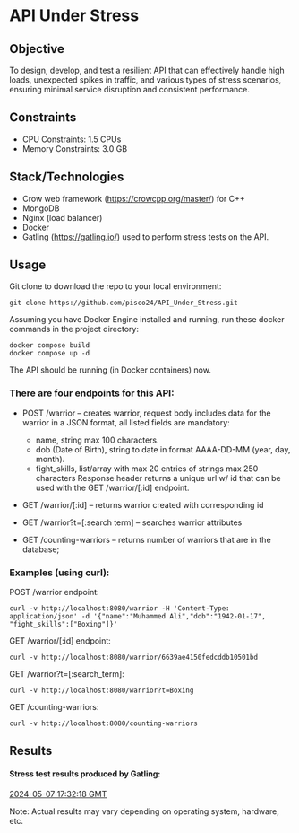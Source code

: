 # API Under Stress

## Objective

To design, develop, and test a resilient API that can effectively handle high loads,
unexpected spikes in traffic, and various types of stress scenarios, ensuring minimal
service disruption and consistent performance.

## Constraints

- CPU Constraints: 1.5 CPUs
- Memory Constraints: 3.0 GB

## Stack/Technologies

- Crow web framework (https://crowcpp.org/master/) for C++ 
- MongoDB
- Nginx (load balancer) 
- Docker
- Gatling (https://gatling.io/) used to perform stress tests on the API.

## Usage

Git clone to download the repo to your local environment:
```
git clone https://github.com/pisco24/API_Under_Stress.git
```

Assuming you have Docker Engine installed and running, run these docker commands in the project directory:
```
docker compose build
docker compose up -d
```
The API should be running (in Docker containers) now.


### There are four endpoints for this API:

- POST /warrior – creates warrior, request body includes data for the warrior in a JSON format, all listed fields are mandatory:
    - name, string max 100 characters.
    - dob (Date of Birth), string to date in format AAAA-DD-MM (year, day, month).
    - fight_skills, list/array with max 20 entries of strings max 250 characters
    Response header returns a unique url w/ id that can be used with the GET /warrior/[:id] endpoint. 

- GET /warrior/[:id] – returns warrior created with corresponding id

- GET /warrior?t=[:search term] – searches warrior attributes

- GET /counting-warriors – returns number of warriors that are in the database;


### Examples (using curl):

POST /warrior endpoint:
```
curl -v http://localhost:8080/warrior -H 'Content-Type: application/json' -d '{"name":"Muhammed Ali","dob":"1942-01-17", "fight_skills":["Boxing"]}'
```

GET /warrior/[:id] endpoint:
```
curl -v http://localhost:8080/warrior/6639ae4150fedcddb10501bd
```
GET /warrior?t=[:search_term]:
```
curl -v http://localhost:8080/warrior?t=Boxing
```

GET /counting-warriors:
```
curl -v http://localhost:8080/counting-warriors
```

## Results

#### Stress test results produced by Gatling:
[2024-05-07 17:32:18 GMT](https://html-preview.github.io/?url=https://github.com/pisco24/API_Under_Stress/blob/beki/iterate-api/sample_result/index.html)

Note: Actual results may vary depending on operating system, hardware, etc.
